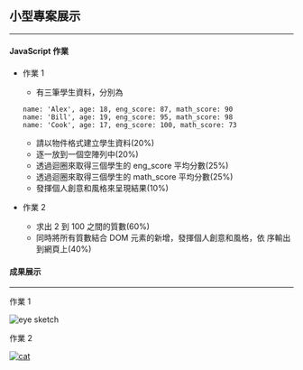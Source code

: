 ## 小型專案展示

---

#### JavaScript 作業

- 作業 1

  - 有三筆學生資料，分別為

  ```
  name: 'Alex', age: 18, eng_score: 87, math_score: 90
  name: 'Bill', age: 19, eng_score: 95, math_score: 98
  name: 'Cook', age: 17, eng_score: 100, math_score: 73
  ```

  <ul>
    <li class="capital-list">請以物件格式建立學生資料(20%)</li>   
    <li class="capital-list">逐一放到一個空陣列中(20%)</li> 
    <li class="capital-list">透過迴圈來取得三個學生的 eng_score 平均分數(25%)</li> 
    <li class="capital-list">透過迴圈來取得三個學生的 math_score 平均分數(25%)</li> 
    <li class="capital-list">發揮個人創意和風格來呈現結果(10%)</li>    
  </ul>

- 作業 2
  - 求出 2 到 100 之間的質數(60%)
  - 同時將所有質數結合 DOM 元素的新增，發揮個人創意和風格，依 序輸出到網頁上(40%)

#### 成果展示

---

作業 1

![eye sketch](https://cdn.pixabay.com/photo/2019/09/05/05/28/blue-4453129__480.jpg)

作業 2

[![cat](https://cdn.pixabay.com/photo/2018/05/01/07/47/animal-3364909__480.png)](https://i.imgur.com/T64Obbf.mp4)
